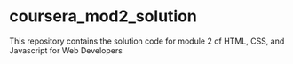 # coursera_mod2_solution
This repository contains the solution code for module 2 of HTML, CSS, and Javascript for Web Developers
